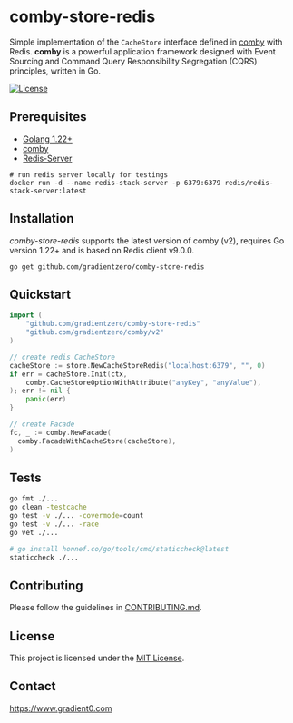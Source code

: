 # comby-store-redis

Simple implementation of the `CacheStore` interface defined in [comby](https://github.com/gradientzero/comby) with Redis. **comby** is a powerful application framework designed with Event Sourcing and Command Query Responsibility Segregation (CQRS) principles, written in Go.

[![License](https://img.shields.io/badge/license-MIT-blue)](LICENSE)

## Prerequisites

- [Golang 1.22+](https://go.dev/dl/)
- [comby](https://github.com/gradientzero/comby)
- [Redis-Server](https://redis.io/downloads/)

```shell
# run redis server locally for testings
docker run -d --name redis-stack-server -p 6379:6379 redis/redis-stack-server:latest
```

## Installation

*comby-store-redis* supports the latest version of comby (v2), requires Go version 1.22+ and is based on Redis client v9.0.0.

```shell
go get github.com/gradientzero/comby-store-redis
```

## Quickstart

```go
import (
	"github.com/gradientzero/comby-store-redis"
	"github.com/gradientzero/comby/v2"
)

// create redis CacheStore
cacheStore := store.NewCacheStoreRedis("localhost:6379", "", 0)
if err = cacheStore.Init(ctx,
    comby.CacheStoreOptionWithAttribute("anyKey", "anyValue"),
); err != nil {
    panic(err)
}

// create Facade
fc, _ := comby.NewFacade(
  comby.FacadeWithCacheStore(cacheStore),
)
```

## Tests

```bash
go fmt ./...
go clean -testcache
go test -v ./... -covermode=count
go test -v ./... -race
go vet ./...

# go install honnef.co/go/tools/cmd/staticcheck@latest
staticcheck ./...
```

## Contributing
Please follow the guidelines in [CONTRIBUTING.md](./CONTRIBUTING.md).

## License
This project is licensed under the [MIT License](./LICENSE.md).

## Contact
https://www.gradient0.com
